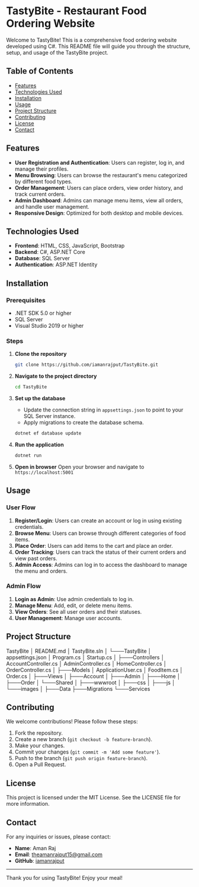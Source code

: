 # TastyBite - Restaurant Food Ordering Website

Welcome to TastyBite! This is a comprehensive food ordering website developed using C#. This README file will guide you through the structure, setup, and usage of the TastyBite project.

## Table of Contents

- [Features](#features)
- [Technologies Used](#technologies-used)
- [Installation](#installation)
- [Usage](#usage)
- [Project Structure](#project-structure)
- [Contributing](#contributing)
- [License](#license)
- [Contact](#contact)

## Features

- **User Registration and Authentication**: Users can register, log in, and manage their profiles.
- **Menu Browsing**: Users can browse the restaurant's menu categorized by different food types.
- **Order Management**: Users can place orders, view order history, and track current orders.
- **Admin Dashboard**: Admins can manage menu items, view all orders, and handle user management.
- **Responsive Design**: Optimized for both desktop and mobile devices.

## Technologies Used

- **Frontend**: HTML, CSS, JavaScript, Bootstrap
- **Backend**: C#, ASP.NET Core
- **Database**: SQL Server
- **Authentication**: ASP.NET Identity

## Installation

### Prerequisites

- .NET SDK 5.0 or higher
- SQL Server
- Visual Studio 2019 or higher

### Steps

1. **Clone the repository**
    ```sh
    git clone https://github.com/iamanrajput/TastyBite.git
    ```

2. **Navigate to the project directory**
    ```sh
    cd TastyBite
    ```

3. **Set up the database**
    - Update the connection string in `appsettings.json` to point to your SQL Server instance.
    - Apply migrations to create the database schema.
    ```sh
    dotnet ef database update
    ```

4. **Run the application**
    ```sh
    dotnet run
    ```

5. **Open in browser**
    Open your browser and navigate to `https://localhost:5001`

## Usage

### User Flow

1. **Register/Login**: Users can create an account or log in using existing credentials.
2. **Browse Menu**: Users can browse through different categories of food items.
3. **Place Order**: Users can add items to the cart and place an order.
4. **Order Tracking**: Users can track the status of their current orders and view past orders.
5. **Admin Access**: Admins can log in to access the dashboard to manage the menu and orders.

### Admin Flow

1. **Login as Admin**: Use admin credentials to log in.
2. **Manage Menu**: Add, edit, or delete menu items.
3. **View Orders**: See all user orders and their statuses.
4. **User Management**: Manage user accounts.

## Project Structure
TastyBite
<para>
│ README.md
│ TastyBite.sln
│
└───TastyBite
│ appsettings.json
│ Program.cs
│ Startup.cs
│
├───Controllers
│ AccountController.cs
│ AdminController.cs
│ HomeController.cs
│ OrderController.cs
│
├───Models
│ ApplicationUser.cs
│ FoodItem.cs
│ Order.cs
│
├───Views
│ ├───Account
│ ├───Admin
│ ├───Home
│ ├───Order
│ └───Shared
│
├───wwwroot
│ ├───css
│ ├───js
│ └───images
│
├───Data
├───Migrations
└───Services
<para>
## Contributing

We welcome contributions! Please follow these steps:

1. Fork the repository.
2. Create a new branch (`git checkout -b feature-branch`).
3. Make your changes.
4. Commit your changes (`git commit -m 'Add some feature'`).
5. Push to the branch (`git push origin feature-branch`).
6. Open a Pull Request.

## License

This project is licensed under the MIT License. See the LICENSE file for more information.

## Contact

For any inquiries or issues, please contact:

- **Name**: Aman Raj
- **Email**: theamanrajput15@gmail.com
- **GitHub**: [iamanrajput](https://github.com/iamanrajput)

---

Thank you for using TastyBite! Enjoy your meal!

